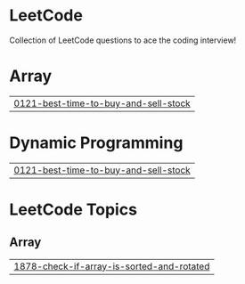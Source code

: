 # LeetCode
Collection of LeetCode questions to ace the coding interview!


# Array
|  |
| ------- |
| [0121-best-time-to-buy-and-sell-stock](https://github.com/padmaKumar1995/LeetCode/tree/master/0121-best-time-to-buy-and-sell-stock) |
# Dynamic Programming
|  |
| ------- |
| [0121-best-time-to-buy-and-sell-stock](https://github.com/padmaKumar1995/LeetCode/tree/master/0121-best-time-to-buy-and-sell-stock) |
<!---LeetCode Topics Start-->
# LeetCode Topics
## Array
|  |
| ------- |
| [1878-check-if-array-is-sorted-and-rotated](https://github.com/padmaKumar1995/LeetCode/tree/master/1878-check-if-array-is-sorted-and-rotated) |
<!---LeetCode Topics End-->